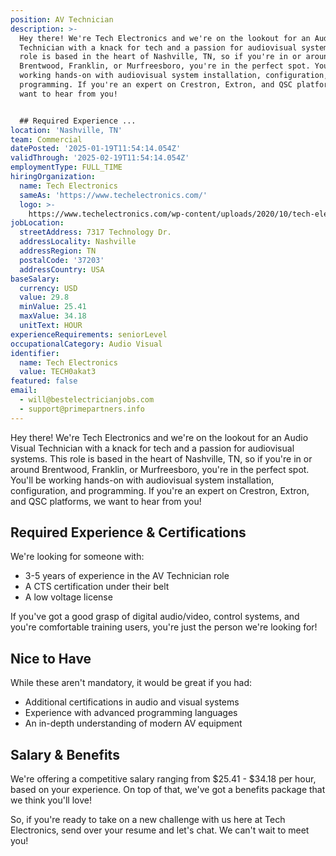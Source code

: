 ```yaml
---
position: AV Technician
description: >-
  Hey there! We're Tech Electronics and we're on the lookout for an Audio Visual
  Technician with a knack for tech and a passion for audiovisual systems. This
  role is based in the heart of Nashville, TN, so if you're in or around
  Brentwood, Franklin, or Murfreesboro, you're in the perfect spot. You'll be
  working hands-on with audiovisual system installation, configuration, and
  programming. If you're an expert on Crestron, Extron, and QSC platforms, we
  want to hear from you!


  ## Required Experience ...
location: 'Nashville, TN'
team: Commercial
datePosted: '2025-01-19T11:54:14.054Z'
validThrough: '2025-02-19T11:54:14.054Z'
employmentType: FULL_TIME
hiringOrganization:
  name: Tech Electronics
  sameAs: 'https://www.techelectronics.com/'
  logo: >-
    https://www.techelectronics.com/wp-content/uploads/2020/10/tech-electronics-logo.png
jobLocation:
  streetAddress: 7317 Technology Dr.
  addressLocality: Nashville
  addressRegion: TN
  postalCode: '37203'
  addressCountry: USA
baseSalary:
  currency: USD
  value: 29.8
  minValue: 25.41
  maxValue: 34.18
  unitText: HOUR
experienceRequirements: seniorLevel
occupationalCategory: Audio Visual
identifier:
  name: Tech Electronics
  value: TECH0akat3
featured: false
email:
  - will@bestelectricianjobs.com
  - support@primepartners.info
---
```




Hey there! We're Tech Electronics and we're on the lookout for an Audio Visual Technician with a knack for tech and a passion for audiovisual systems. This role is based in the heart of Nashville, TN, so if you're in or around Brentwood, Franklin, or Murfreesboro, you're in the perfect spot. You'll be working hands-on with audiovisual system installation, configuration, and programming. If you're an expert on Crestron, Extron, and QSC platforms, we want to hear from you!

## Required Experience & Certifications

We're looking for someone with:

- 3-5 years of experience in the AV Technician role
- A CTS certification under their belt
- A low voltage license

If you've got a good grasp of digital audio/video, control systems, and you're comfortable training users, you're just the person we're looking for!

## Nice to Have

While these aren't mandatory, it would be great if you had:

- Additional certifications in audio and visual systems
- Experience with advanced programming languages
- An in-depth understanding of modern AV equipment

## Salary & Benefits

We're offering a competitive salary ranging from $25.41 - $34.18 per hour, based on your experience. On top of that, we've got a benefits package that we think you'll love!

So, if you're ready to take on a new challenge with us here at Tech Electronics, send over your resume and let's chat. We can't wait to meet you!
